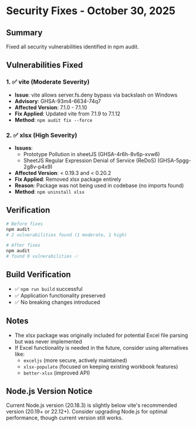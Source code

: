 # Security Fixes - October 30, 2025

## Summary
Fixed all security vulnerabilities identified in npm audit.

## Vulnerabilities Fixed

### 1. ✅ vite (Moderate Severity)
- **Issue**: vite allows server.fs.deny bypass via backslash on Windows
- **Advisory**: GHSA-93m4-6634-74q7
- **Affected Version**: 7.1.0 - 7.1.10
- **Fix Applied**: Updated vite from 7.1.9 to 7.1.12
- **Method**: `npm audit fix --force`

### 2. ✅ xlsx (High Severity)
- **Issues**: 
  - Prototype Pollution in sheetJS (GHSA-4r6h-8v6p-xvw6)
  - SheetJS Regular Expression Denial of Service (ReDoS) (GHSA-5pgg-2g8v-p4x9)
- **Affected Version**: < 0.19.3 and < 0.20.2
- **Fix Applied**: Removed xlsx package entirely
- **Reason**: Package was not being used in codebase (no imports found)
- **Method**: `npm uninstall xlsx`

## Verification

```bash
# Before fixes
npm audit
# 2 vulnerabilities found (1 moderate, 1 high)

# After fixes
npm audit
# found 0 vulnerabilities ✅
```

## Build Verification
- ✅ `npm run build` successful
- ✅ Application functionality preserved
- ✅ No breaking changes introduced

## Notes
- The xlsx package was originally included for potential Excel file parsing but was never implemented
- If Excel functionality is needed in the future, consider using alternatives like:
  - `exceljs` (more secure, actively maintained)
  - `xlsx-populate` (focused on keeping existing workbook features)
  - `better-xlsx` (improved API)

## Node.js Version Notice
Current Node.js version (20.18.3) is slightly below vite's recommended version (20.19+ or 22.12+). Consider upgrading Node.js for optimal performance, though current version still works.